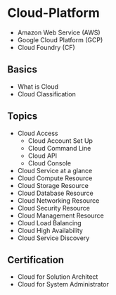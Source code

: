 # Cloud-Platform

-   Amazon Web Service (AWS)
-   Google Cloud Platform (GCP)
-   Cloud Foundry (CF)



**Basics**
-
-   What is Cloud 
-   Cloud Classification

**Topics**
-   
-   Cloud Access
    -   Cloud Account Set Up
    -   Cloud Command Line 
    -   Cloud API
    -   Cloud Console
-   Cloud Service at a glance
-   Cloud Compute Resource
-   Cloud Storage Resource
-   Cloud Database Resource
-   Cloud Networking Resource 
-   Cloud Security Resource 
-   Cloud Management Resource
-   Cloud Load Balancing 
-   Cloud High Availability
-   Cloud Service Discovery 



**Certification**
-
-   Cloud for Solution Architect
-   Cloud for System Administrator 
